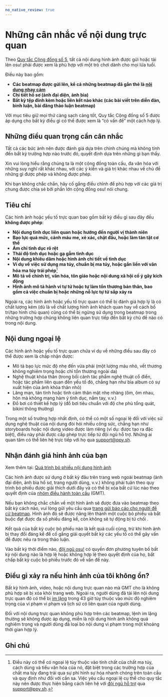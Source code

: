```yaml
---
no_native_review: true
---
```


# Những cân nhắc về nội dung trực quan

Theo [Quy tắc Cộng đồng số 5](/wiki/Rules#community-rules), tất cả nội dung hình ảnh được gửi hoặc tải lên osu! phải được xem là phù hợp với một trò chơi dành cho mọi lứa tuổi.

Điều này bao gồm:

- **Các beatmap được gửi lên, kể cả những beatmap đã gắn thẻ là [nội dung nhạy cảm](/wiki/Rules/Explicit_content)** 
- **Chi tiết hồ sơ (ảnh đại diện, ảnh bìa)**
- **Bất kỳ tệp đính kèm hoặc liên kết nào khác (các bài viết trên diễn đàn, bình luận, bài đăng thảo luận beatmap)**

Với mục tiêu giữ mọi thứ càng sạch càng tốt, Quy tắc Cộng đồng số 5 được áp dụng cho bất kỳ điều gì có thể được xem là “có vấn đề” một cách hợp lý.

## Những điều quan trọng cần cân nhắc

Tất cả các bức ảnh nên được đánh giá dựa trên chính chúng mà không tính đến bất kỳ trường hợp nào trước đó, quyết định dựa trên những gì bạn thấy.

Xin vui lòng hiểu rằng chúng ta là một cộng đồng toàn cầu, đa văn hóa với những suy nghĩ rất khác nhau, với các ý kiến và giá trị khác nhau về chủ đề những gì được phép và không được phép.

Khi bạn không chắc chắn, hãy cố gắng điều chỉnh để phù hợp với các giá trị chung được chia sẻ bởi phần lớn cộng đồng osu! nói chung.

## Tiêu chí 

Các hình ảnh hoặc yếu tố trực quan bao gồm bất kỳ điều gì sau đây đều **không được phép**:

- **Nội dung tình dục liên quan hoặc hướng đến người vị thành niên**
- **Bạo lực quá mức, cảnh máu me, xẻ xác, chặt đầu, hoặc làm tàn tật cơ thế**
- **Ám chỉ tình dục rõ rệt**
- **Thái độ tình dục hoặc gạ gẫm tình dục** 
- **Nội dung khiêu dâm hoặc hình ảnh chi tiết về tình dục**
- **Ví dụ về việc sử dụng ma túy, chuẩn bị ma túy, hoặc gắn liền với văn hóa ma túy trái phép**[^drug-nature]
- **Mô tả về chính trị, văn hóa, tôn giáo hoặc nội dung xã hội cố ý gây kích động**
- **Hình ảnh mô tả hành vi tự tử hoặc tự làm tổn thương bản thân, bao gồm cả việc chuẩn bị hoặc những nỗ lực tự tử sắp xảy ra**

Ngoài ra, các hình ảnh hoặc yếu tố trực quan có thể bị đánh giá hợp lý là có chất lượng kém (dù là về chất lượng hình ảnh khách quan hay về cách bố trí/tạo hình chủ quan) cũng có thể bị ngừng sử dụng trong beatmap trong những trường hợp chúng không liên quan trực tiếp đến bất kỳ chủ đề nào có trong nội dung.

## Nội dung ngoại lệ

Các hình ảnh hoặc yếu tố trực quan chứa ví dụ về những điều sau đây có thể được xem là chấp nhận được:

- Mô tả bạo lực mức độ nhẹ đến vừa phải (một lượng máu nhỏ, vết thương không nghiêm trọng hoặc chỉ tổn thương ngoài da)
- Nghệ thuật khỏa thân (trong bối cảnh tác phẩm nghệ thuật cổ điển, hoặc tác phẩm liên quan đến yếu tố đó, chẳng hạn như bìa album có sự xuất hiện của ảnh khỏa thân nhỏ)
- Lãng mạn, tán tỉnh hoặc tình cảm thân mật nhẹ nhàng (ôm, ôm nhau, hôn mà không mang hàm ý tình dục, nắm tay, v.v.)
- Đồ bơi có thiết kế hợp lý (đồ bơi tiêu chuẩn với độ che phủ tổng quát, bikini thông thường)

Trong một số trường hợp nhất định, có thể có một số ngoại lệ đối với việc sử dụng nghệ thuật của nội dung đòi hỏi nhiều công sức, chẳng hạn như storyboards hoặc nội dung video được làm riêng (ví dụ: được tạo ra đặc biệt), điều này phải được cấp phép trực tiếp từ đội ngũ hỗ trợ. Những ai quan tâm có thể liên hệ trực tiếp với họ qua [support@ppy.sh](mailto:support@ppy.sh).

## Nhận đánh giá hình ảnh của bạn

Xem thêm tại: [Quá trình bỏ phiếu nội dung hình ảnh](/wiki/Rules/Content_voting_process)

Các hình ảnh được sử dụng ở bất kỳ đâu trên trang web ngoài beatmap (ảnh đại diện, ảnh bìa hồ sơ, trang người dùng, v.v.) không phải tuân theo quy trình bỏ phiếu được giải thích dưới đây và có thể bị xóa bất cứ lúc nào theo quyết định của [nhóm điều hành toàn cầu](/wiki/People/Global_Moderation_Team) (GMT).

Nếu bạn không chắc chắn về một hình ảnh sẽ được đưa vào beatmap theo bất kỳ cách nào, vui lòng gửi yêu cầu qua [trang gửi báo cáo cho người đề cử beatmap](https://bn.mappersguild.com/reports). Hình ảnh đó sẽ được nâng lên thành một cuộc bỏ phiếu và bắt buộc đạt được đa số phiếu đáng kể, còn không sẽ tự động bị từ chối .

Kết quả của bất kỳ cuộc bỏ phiếu nào là kết quả cuối cùng, trừ khi hình ảnh bị thay đổi đáng kể để cố gắng giải quyết bất kỳ các yếu tố có thể gây vấn đề được nêu ra trong thảo luận.

Vào bất kỳ thời điểm nào, [đội ngũ osu!](/wiki/People/osu!_team) có quyền đơn phương tuyên bố bất kỳ nội dung nào là hợp lệ hoặc không hợp lệ theo quyết định của họ, bất chấp bất kỳ cuộc bỏ phiếu trước đó về vấn đề này.

## Điều gì xảy ra nếu hình ảnh của tôi không ổn?

Bất kỳ hình ảnh, video, hoặc nội dung trực quan nào mà GMT cho là không phù hợp sẽ bị xóa khỏi trang web. Ngoài ra, người dùng đã tải lên nội dung trực quan đó có thể bị [im lặng](/wiki/Help_centre/Silences) trong 43 giờ tùy thuộc vào mức độ nghiêm trọng của vi phạm vi phạm và lịch sử có liên quan của người dùng.

Đối với nội dung trực quan không phù hợp trên các beatmap, lệnh im lặng thường sẽ không được áp dụng, miễn là nội dung hình ảnh không quá nghiêm trọng và người dùng đã loại bỏ nội dung vi phạm trong một khoảng thời gian hợp lý.

## Ghi chú

[^drug-nature]: Điều này có thể có ngoại lệ tùy thuộc vào tính chất của chất ma túy, cách dùng và tiểu văn hóa của nó, đặt biệt trong các trường hợp của chất ma túy đang trải qua sự phi hình sự hóa nhanh chóng trên toàn cầu và quy định như đối với cần sa. Việc yêu cầu ngoại lệ cụ thể cho quy tắc này nên được thực hiện bằng cách liên hệ với [đội ngũ hỗ trợ](/wiki/People/Account_support_team) qua [support@ppy.sh](mailto:support@ppy.sh).
